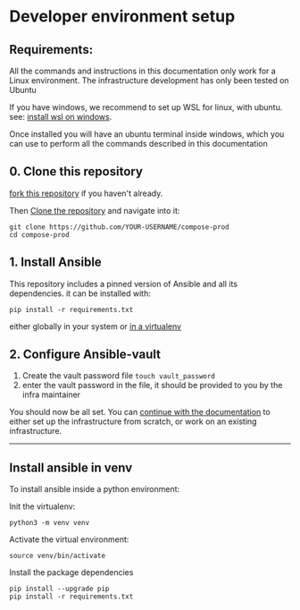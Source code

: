 # Developer environment setup

## Requirements:

All the commands and instructions in this documentation only work for a Linux environment.
The infrastructure development has only been tested on Ubuntu

If you have windows, we recommend to set up WSL for linux, with ubuntu. see: [install wsl on windows](https://learn.microsoft.com/en-us/windows/wsl/install).

Once installed you will have an ubuntu terminal inside windows, which you can use to perform all the commands described in this documentation

## 0. Clone this repository

[fork this repository](https://github.com/robalb/compose-prod/fork) if you haven't already.

Then [Clone the repository](https://docs.github.com/en/repositories/creating-and-managing-repositories/cloning-a-repository) and navigate into it:

```
git clone https://github.com/YOUR-USERNAME/compose-prod
cd compose-prod
```

## 1. Install Ansible

   This repository includes a pinned version of Ansible and all its dependencies.
   it can be installed with:
   ```
   pip install -r requirements.txt
   ```
   either globally 
   in your system or [in a virtualenv](#Install-ansible-in-venv)


## 2. Configure Ansible-vault

1. Create the vault password file `touch vault_password`
2. enter the vault password in the file, it should be provided to you by the infra maintainer

You should now be all set. You can [continue with the documentation](../README.md) to either set up the infrastructure from scratch, or work on an existing infrastructure.


---

## Install ansible in venv

To install ansible inside a python environment:

Init the virtualenv:
```
python3 -m venv venv
```

Activate the virtual environment:
```
source venv/bin/activate
```

Install the package dependencies
```
pip install --upgrade pip
pip install -r requirements.txt
```
